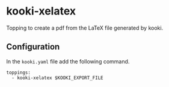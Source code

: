 # kooki-xelatex

Topping to create a pdf from the LaTeX file generated by kooki.

## Configuration

In the `kooki.yaml` file add the following command.

```
toppings:
  - kooki-xelatex $KOOKI_EXPORT_FILE
```